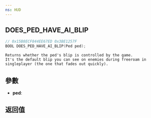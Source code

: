 ```yaml
---
ns: HUD
---
```

## DOES_PED_HAVE_AI_BLIP

```c
// 0x15B8ECF844EE67ED 0x3BE1257F
BOOL DOES_PED_HAVE_AI_BLIP(Ped ped);
```

```
Returns whether the ped's blip is controlled by the game.   
It's the default blip you can see on enemies during freeroam in singleplayer (the one that fades out quickly).  
```

## 參數
* **ped**: 

## 返回值
